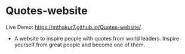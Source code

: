 # Quotes-website

Live Demo: https://mthakur7.github.io/Quotes-website/  

* A website to inspire people with quotes from world leaders. Inspire yourself from great people and become one of them.
